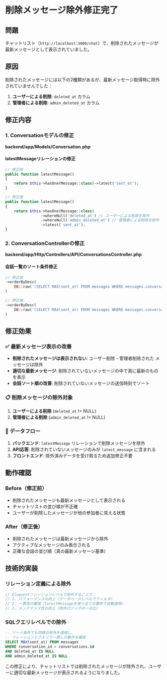 # 削除メッセージ除外修正完了

## 問題
チャットリスト（`http://localhost:3000/chat`）で、削除されたメッセージが最新メッセージとして表示されていました。

## 原因
削除されたメッセージには以下の2種類があるが、最新メッセージ取得時に除外されていませんでした：
1. **ユーザーによる削除**: `deleted_at` カラム 
2. **管理者による削除**: `admin_deleted_at` カラム

## 修正内容

### 1. Conversationモデルの修正

**backend/app/Models/Conversation.php**

#### latestMessageリレーションの修正
```php
// 修正前
public function latestMessage()
{
    return $this->hasOne(Message::class)->latest('sent_at');
}

// 修正後
public function latestMessage()
{
    return $this->hasOne(Message::class)
                ->whereNull('deleted_at') // ユーザーによる削除を除外
                ->whereNull('admin_deleted_at') // 管理者による削除を除外
                ->latest('sent_at');
}
```

### 2. ConversationControllerの修正

**backend/app/Http/Controllers/API/ConversationsController.php**

#### 会話一覧のソート条件修正
```php
// 修正前
->orderByDesc(
    DB::raw('(SELECT MAX(sent_at) FROM messages WHERE messages.conversation_id = conversations.id AND admin_deleted_at IS NULL)')
)

// 修正後  
->orderByDesc(
    DB::raw('(SELECT MAX(sent_at) FROM messages WHERE messages.conversation_id = conversations.id AND deleted_at IS NULL AND admin_deleted_at IS NULL)')
)
```

## 修正効果

### ✅ **最新メッセージ表示の改善**
- **削除されたメッセージは表示されない**: ユーザー削除・管理者削除された メッセージは除外
- **適切な最新メッセージ**: 削除されていないメッセージの中で真に最新のものを表示
- **会話ソート順の改善**: 削除されていないメッセージの送信時刻でソート

### 📋 **削除メッセージの除外対象**
1. **ユーザーによる削除** (`deleted_at` != NULL)
2. **管理者による削除** (`admin_deleted_at` != NULL)

### 🔄 **データフロー**
1. **バックエンド**: `latestMessage` リレーションで削除メッセージを除外
2. **API応答**: 削除されていないメッセージのみが `latest_message` に含まれる
3. **フロントエンド**: 除外済みデータを受け取るため追加修正不要

## 動作確認

### Before（修正前）
- 削除されたメッセージも最新メッセージとして表示される
- チャットリストの並び順が不正確
- ユーザーが削除したメッセージが他の参加者に見える状態

### After（修正後）
- 削除されたメッセージは最新メッセージから除外
- アクティブなメッセージのみ表示される  
- 正確な会話の並び順（真の最新メッセージ基準）

## 技術的実装

### リレーション定義による除外
```php
// Eloquentリレーションレベルで除外することで：
// 1. パフォーマンスの向上（データベースレベルでフィルタ）
// 2. 一貫性の確保（latestMessageを使う全ての箇所で自動適用）
// 3. メンテナンス性の向上（除外ロジックの一元化）
```

### SQLクエリレベルでの除外
```sql
-- ソート条件でも同様の除外を適用し、
-- リレーションとクエリで一貫した動作を確保
SELECT MAX(sent_at) FROM messages 
WHERE conversation_id = conversations.id 
AND deleted_at IS NULL 
AND admin_deleted_at IS NULL
```

この修正により、チャットリストでは削除されたメッセージが除外され、ユーザーに適切な最新メッセージが表示されるようになりました。